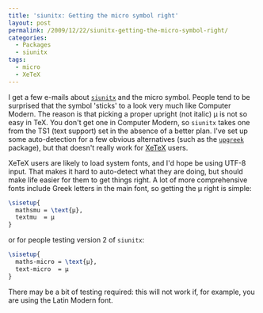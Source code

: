 ```yaml
---
title: 'siunitx: Getting the micro symbol right'
layout: post
permalink: /2009/12/22/siunitx-getting-the-micro-symbol-right/
categories:
  - Packages
  - siunitx
tags:
  - micro
  - XeTeX
---
```

I get a few e-mails about [`siunitx`](https://ctan.org/pkg/siunitx) and the micro symbol. People tend to be surprised that the symbol 'sticks' to a look very much like Computer Modern. The reason is that picking a proper upright (not italic) μ is not so easy in TeX. You don't get one in Computer Modern, so `siunitx` takes one from the TS1 (text support) set in the absence of a better plan. I've set up some auto-detection for a few obvious alternatives (such as the [`upgreek`](https://ctan.org/pkg/upgreek) package), but that doesn't really work for [XeTeX](http://scripts.sil.org/cms/scripts/page.php?site_id=nrsi&amp;id=XeTeX) users.

XeTeX users are likely to load system fonts, and I'd hope be using UTF-8 input. That makes it hard to auto-detect what they are doing, but should make life easier for them to get things right. A lot of more comprehensive fonts include Greek letters in the main font, so getting the μ right is simple:

```latex
\sisetup{
  mathsmu = \text{μ},
  textmu  = μ
}
```

or for people testing version 2 of `siunitx`:

```latex
\sisetup{
  maths-micro = \text{μ},
  text-micro  = μ
}
```

There may be a bit of testing required: this will not work if, for example, you are using the Latin Modern font.
